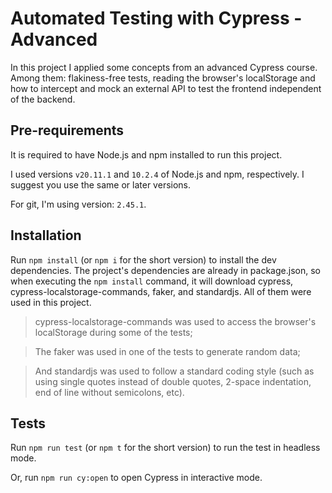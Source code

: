 # Automated Testing with Cypress - Advanced

In this project I applied some concepts from an advanced Cypress course.
Among them: flakiness-free tests, reading the browser's localStorage and how to intercept and mock an external API to test the frontend independent of the backend.


## Pre-requirements

It is required to have Node.js and npm installed to run this project.

I used versions  `v20.11.1` and `10.2.4` of Node.js and npm, respectively. I suggest you use the same or later versions.

For git, I'm using version: `2.45.1`.



## Installation

Run `npm install` (or `npm i` for the short version) to install the dev dependencies.
The project's dependencies are already in package.json, so when executing the `npm install` command, it will download cypress, cypress-localstorage-commands, faker, and standardjs. All of them were used in this project.

  >cypress-localstorage-commands was used to access the browser's localStorage during some of the tests;

  >The faker was used in one of the tests to generate random data;

  >And standardjs was used to follow a standard coding style (such as using single quotes instead of double quotes, 2-space indentation, end of line without semicolons, etc).


## Tests

Run `npm run test` (or `npm t` for the short version) to run the test in headless mode.

Or, run `npm run cy:open` to open Cypress in interactive mode.

